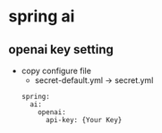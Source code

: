 # spring ai
## openai key setting
- copy configure file
  - secret-default.yml -> secret.yml
  ```
  spring:
    ai:
      openai:
        api-key: {Your Key}
  ```
